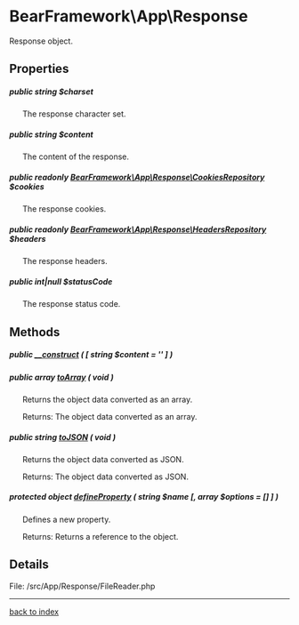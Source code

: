 # BearFramework\App\Response

Response object.

## Properties

##### public string $charset

&nbsp;&nbsp;&nbsp;&nbsp;&nbsp;&nbsp;The response character set.

##### public string $content

&nbsp;&nbsp;&nbsp;&nbsp;&nbsp;&nbsp;The content of the response.

##### public readonly [BearFramework\App\Response\CookiesRepository](bearframework.app.response.cookiesrepository.class.md) $cookies

&nbsp;&nbsp;&nbsp;&nbsp;&nbsp;&nbsp;The response cookies.

##### public readonly [BearFramework\App\Response\HeadersRepository](bearframework.app.response.headersrepository.class.md) $headers

&nbsp;&nbsp;&nbsp;&nbsp;&nbsp;&nbsp;The response headers.

##### public int|null $statusCode

&nbsp;&nbsp;&nbsp;&nbsp;&nbsp;&nbsp;The response status code.

## Methods

##### public [__construct](bearframework.app.response.__construct.method.md) ( [ string $content = '' ] )

##### public array [toArray](bearframework.app.response.toarray.method.md) ( void )

&nbsp;&nbsp;&nbsp;&nbsp;&nbsp;&nbsp;Returns the object data converted as an array.

&nbsp;&nbsp;&nbsp;&nbsp;&nbsp;&nbsp;Returns: The object data converted as an array.

##### public string [toJSON](bearframework.app.response.tojson.method.md) ( void )

&nbsp;&nbsp;&nbsp;&nbsp;&nbsp;&nbsp;Returns the object data converted as JSON.

&nbsp;&nbsp;&nbsp;&nbsp;&nbsp;&nbsp;Returns: The object data converted as JSON.

##### protected object [defineProperty](bearframework.app.response.defineproperty.method.md) ( string $name [, array $options = [] ] )

&nbsp;&nbsp;&nbsp;&nbsp;&nbsp;&nbsp;Defines a new property.

&nbsp;&nbsp;&nbsp;&nbsp;&nbsp;&nbsp;Returns: Returns a reference to the object.

## Details

File: /src/App/Response/FileReader.php

---

[back to index](index.md)

